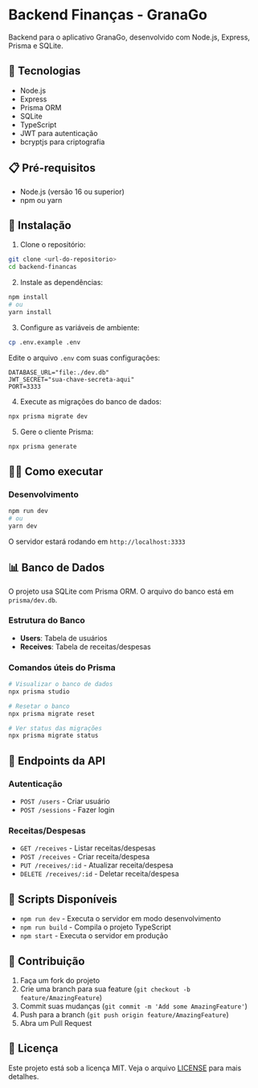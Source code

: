 # Backend Finanças - GranaGo

Backend para o aplicativo GranaGo, desenvolvido com Node.js, Express, Prisma e SQLite.

## 🚀 Tecnologias

- Node.js
- Express
- Prisma ORM
- SQLite
- TypeScript
- JWT para autenticação
- bcryptjs para criptografia

## 📋 Pré-requisitos

- Node.js (versão 16 ou superior)
- npm ou yarn

## 🔧 Instalação

1. Clone o repositório:

```bash
git clone <url-do-repositorio>
cd backend-financas
```

2. Instale as dependências:

```bash
npm install
# ou
yarn install
```

3. Configure as variáveis de ambiente:

```bash
cp .env.example .env
```

Edite o arquivo `.env` com suas configurações:

```env
DATABASE_URL="file:./dev.db"
JWT_SECRET="sua-chave-secreta-aqui"
PORT=3333
```

4. Execute as migrações do banco de dados:

```bash
npx prisma migrate dev
```

5. Gere o cliente Prisma:

```bash
npx prisma generate
```

## 🏃‍♂️ Como executar

### Desenvolvimento

```bash
npm run dev
# ou
yarn dev
```

O servidor estará rodando em `http://localhost:3333`

## 📊 Banco de Dados

O projeto usa SQLite com Prisma ORM. O arquivo do banco está em `prisma/dev.db`.

### Estrutura do Banco

- **Users**: Tabela de usuários
- **Receives**: Tabela de receitas/despesas

### Comandos úteis do Prisma

```bash
# Visualizar o banco de dados
npx prisma studio

# Resetar o banco
npx prisma migrate reset

# Ver status das migrações
npx prisma migrate status
```

## 🔌 Endpoints da API

### Autenticação

- `POST /users` - Criar usuário
- `POST /sessions` - Fazer login

### Receitas/Despesas

- `GET /receives` - Listar receitas/despesas
- `POST /receives` - Criar receita/despesa
- `PUT /receives/:id` - Atualizar receita/despesa
- `DELETE /receives/:id` - Deletar receita/despesa

## 📝 Scripts Disponíveis

- `npm run dev` - Executa o servidor em modo desenvolvimento
- `npm run build` - Compila o projeto TypeScript
- `npm start` - Executa o servidor em produção

## 🤝 Contribuição

1. Faça um fork do projeto
2. Crie uma branch para sua feature (`git checkout -b feature/AmazingFeature`)
3. Commit suas mudanças (`git commit -m 'Add some AmazingFeature'`)
4. Push para a branch (`git push origin feature/AmazingFeature`)
5. Abra um Pull Request

## 📄 Licença

Este projeto está sob a licença MIT. Veja o arquivo [LICENSE](LICENSE) para mais detalhes.

